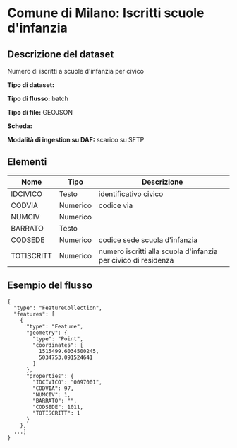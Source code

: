 # Comune di Milano: Iscritti scuole d'infanzia

## Descrizione del dataset
Numero di iscritti a scuole d'infanzia per civico

**Tipo di dataset:** 

**Tipo di flusso:** batch

**Tipo di file:** GEOJSON

**Scheda:** 

**Modalità di ingestion su DAF:** scarico su SFTP


## Elementi

| Nome | Tipo   | Descrizione                     |
|------|--------|---------------------------------|
|IDCIVICO|Testo|identificativo civico
|CODVIA|Numerico|codice via
|NUMCIV|Numerico
|BARRATO|Testo
|CODSEDE|Numerico|codice sede scuola d'infanzia
|TOTISCRITT|Numerico|numero iscritti alla scuola d'infanzia per civico di residenza

## Esempio del flusso

```
{
  "type": "FeatureCollection",
  "features": [
    {
      "type": "Feature",
      "geometry": {
        "type": "Point",
        "coordinates": [
          1515499.6034500245,
          5034753.091524641
        ]
      },
      "properties": {
        "IDCIVICO": "0097001",
        "CODVIA": 97,
        "NUMCIV": 1,
        "BARRATO": "",
        "CODSEDE": 1011,
        "TOTISCRITT": 1
      }
    },
  ...]
}
```

